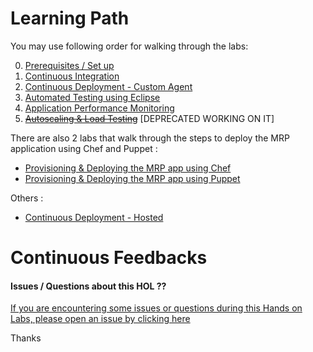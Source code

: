 # Learning Path

You may use following order for walking through the labs:

0. [Prerequisites / Set up](https://github.com/Microsoft/PartsUnlimitedMRP/tree/master/docs/HOL_Set-Up-MRP)
1. [Continuous Integration](https://github.com/Microsoft/PartsUnlimitedMRP/tree/master/docs/HOL_Continuous-Integration)
2. [Continuous Deployment - Custom Agent](https://github.com/Microsoft/PartsUnlimitedMRP/tree/master/docs/HOL_Continuous-Deployment-Using-Custom-Agent)
3. [Automated Testing using Eclipse](https://github.com/Microsoft/PartsUnlimitedMRP/tree/master/docs/HOL_Automated-Testing)
4. [Application Performance Monitoring](https://github.com/Microsoft/PartsUnlimitedMRP/tree/master/docs/HOL_Application-Performance-Monitoring)
5. ~~[Autoscaling & Load Testing](https://github.com/Microsoft/PartsUnlimitedMRP/tree/master/docs/HOL_Autoscaling-Load-Testing)~~ [DEPRECATED WORKING ON IT]

There are also 2 labs that walk through the steps to deploy the MRP application using Chef and Puppet :

- [Provisioning & Deploying the MRP app using Chef](https://github.com/OguzPastirmaci/PartsUnlimitedMRP/tree/master/docs/HOL_Deploying-Using-Chef)
- [Provisioning & Deploying the MRP app using Puppet](https://github.com/Microsoft/PartsUnlimitedMRP/tree/master/docs/HOL_Deploying-Using-Puppet)

Others :

-  [Continuous Deployment - Hosted](https://github.com/Microsoft/PartsUnlimitedMRP/tree/master/docs/HOL_Continuous-Deployment)

# Continuous Feedbacks

#### Issues / Questions about this HOL ??

[If you are encountering some issues or questions during this Hands on Labs, please open an issue by clicking here](https://github.com/Microsoft/PartsUnlimitedMRP/issues)

Thanks
